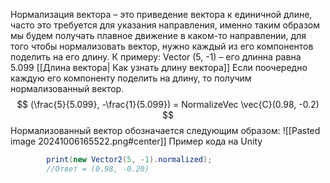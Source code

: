 Нормализация вектора – это приведение вектора к единичной длине, часто это требуется для указания направления, именно таким образом мы будем получать плавное движение в каком-то направлении, для того чтобы нормализовать вектор, нужно каждый из его компонентов поделить на его длину. К примеру:
Vector (5, -1) – его длинна равна 5.099 [[Длина вектора| Как узнать длину вектора]]
Если поочередно каждую его компоненту поделить на длину, то получим нормализованный вектор.
$$
(\frac{5}{5.099}, -\frac{1}{5.099}) = NormalizeVec \vec{C}(0.98, -0.2)
$$
Нормализованный вектор обозначается следующим образом:
![[Pasted image 20241006165522.png#center]]
Пример кода на Unity

```csharp
        print(new Vector2(5, -1).normalized);
        //Ответ = (0.98, -0.20)
```

